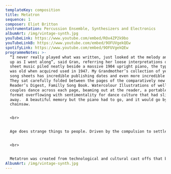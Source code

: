```yaml
---
templateKey: composition
title: Metatron
sequence: 1
composer: Eliot Britton
instrumentation: Percussion Ensemble, Synthesizers and Electronics
albumArt: /img/vintage-synth.jpg
youTubeLink: https://www.youtube.com/embed/ROx4ZP2k9bo
youTubeLinkB: https://www.youtube.com/embed/9OFUVgekQEw
spotifyLink: https://www.youtube.com/embed/9OFUVgekQEw
programmeNotes: >-
  “I never really played what was written, just looked at the melody and made it
  up as I went along”, said Gran, referring her loose interpretations of the
  sheet music piled neatly beside a massive 1904 upright piano, the type that
  was old when acquired used in 1947. My Grandmother’s collection of yellowing
  song sheets has incredible publishing dates and even more incredible prices.
  They sat carefully folded between the pages of the comparatively new (60s)
  Reader’s Digest, Familly Song Book. Watercolour Illustrations of well dressed
  couples dance across each page, beaming out at the reader, a portable music
  format overflowing with sentimentality for dance culture that had slipped
  away.  A beautiful memory but the piano had to go, and it would go by
  chainsaw.


  <br>


  Age does strange things to people. Driven by the compulsion to settle affairs, and possibly resentment at no longer having hands that could play, Gran asked me to deal with the music stuff. A piano as old, heavy and ornate as this, generated a great deal of curiosity, but few strong enough to move it. So, one afternoon I helped my 95 year old grand father (at his insistence) slide the piano into the garage. Six months later after returning home, I was greeted by a stripped piano, was handed a dull chainsaw and asked to finish the job. With grim determination and numb hands from the vibrations of a hopelessly dull tool, I dismembered my first musical experiences, thinking only of centuries old musical legacy and the attachment to music technology. Firewood, or maybe something more. 


  <br>


  Metatron was created from technological and cultural cast offs that bullied their way into my life. Gran’s song book, record collection, and the destruction of the piano was the catalyst to a greater reaction that had been building for years. I followed the technological trajectory of two Irving Berlin songs, letting technology and format govern structural, formal and tension building elements. By exaggerating the characteristics of each technology, share my vivid technological listening experience.
AlbumArt: /img/vintage-synth.jpg
---
```

